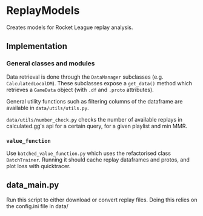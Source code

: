 # ReplayModels

Creates models for Rocket League replay analysis.

## Implementation
### General classes and modules
Data retrieval is done through the `DataManager` subclasses (e.g. `CalculatedLocalDM`).
These subclasses expose a `get_data()` method which retrieves a `GameData` object (with `.df` and `.proto` attributes).

General utility functions such as filtering columns of the dataframe are available in `data/utils/utils.py`.

`data/utils/number_check.py`  checks the number of available replays in calculated.gg's api for a certain query,
for a given playlist and min MMR.

### `value_function`
Use `batched_value_function.py` which uses the refactorised class `BatchTrainer`.
Running it should cache replay dataframes and protos, and plot loss with quicktracer. 

## data_main.py
Run this script to either download or convert replay files.
Doing this relies on the config.ini file in data/




